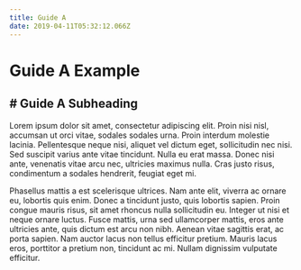 ```yaml
---
title: Guide A
date: 2019-04-11T05:32:12.066Z
---
```

# Guide A Example

## # Guide A Subheading

Lorem ipsum dolor sit amet, consectetur adipiscing elit. Proin nisi nisl, accumsan ut orci vitae, sodales sodales urna. Proin interdum molestie lacinia. Pellentesque neque nisi, aliquet vel dictum eget, sollicitudin nec nisi. Sed suscipit varius ante vitae tincidunt. Nulla eu erat massa. Donec nisi ante, venenatis vitae arcu nec, ultricies maximus nulla. Cras justo risus, condimentum a sodales hendrerit, feugiat eget mi.

Phasellus mattis a est scelerisque ultrices. Nam ante elit, viverra ac ornare eu, lobortis quis enim. Donec a tincidunt justo, quis lobortis sapien. Proin congue mauris risus, sit amet rhoncus nulla sollicitudin eu. Integer ut nisi et neque ornare luctus. Fusce mattis, urna sed ullamcorper mattis, eros ante ultricies ante, quis dictum est arcu non nibh. Aenean vitae sagittis erat, ac porta sapien. Nam auctor lacus non tellus efficitur pretium. Mauris lacus eros, porttitor a pretium non, tincidunt ac mi. Nullam dignissim vulputate efficitur.